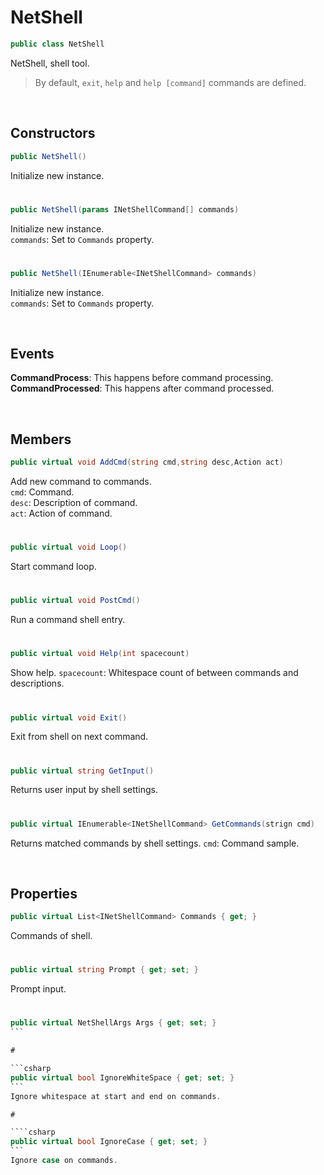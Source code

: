 # NetShell

```csharp
public class NetShell
```

NetShell, shell tool.

> By default, ``exit``, ``help`` and ``help [command]`` commands are defined.

<br>

## Constructors

```csharp
public NetShell()
```
Initialize new instance.

# 

```csharp
public NetShell(params INetShellCommand[] commands)
```
Initialize new instance.<br>
``commands``: Set to ``Commands`` property.

# 

```csharp
public NetShell(IEnumerable<INetShellCommand> commands)
```
Initialize new instance.<br>
``commands``: Set to ``Commands`` property.

<br>

## Events

<b>CommandProcess</b>: This happens before command processing.<br>
<b>CommandProcessed</b>: This happens after command processed.

<br>

## Members

```csharp
public virtual void AddCmd(string cmd,string desc,Action act)
```
Add new command to commands.<br>
``cmd``: Command.<br>
``desc``: Description of command.<br>
``act``: Action of command.

# 

```csharp
public virtual void Loop()
```
Start command loop.

# 

```csharp
public virtual void PostCmd()
```
Run a command shell entry.

# 

```csharp
public virtual void Help(int spacecount)
```
Show help.
``spacecount``: Whitespace count of between commands and descriptions.

# 

```csharp
public virtual void Exit()
```
Exit from shell on next command.

# 

```csharp
public virtual string GetInput()
```
Returns user input by shell settings.

# 

```csharp
public virtual IEnumerable<INetShellCommand> GetCommands(strign cmd)
```
Returns matched commands by shell settings.
``cmd``: Command sample.

<br>

## Properties

```csharp
public virtual List<INetShellCommand> Commands { get; }
```
Commands of shell.

# 

```csharp
public virtual string Prompt { get; set; }
```
Prompt input.

# 

````csharp
public virtual NetShellArgs Args { get; set; }
```

# 

```csharp
public virtual bool IgnoreWhiteSpace { get; set; }
```
Ignore whitespace at start and end on commands.

# 

````csharp
public virtual bool IgnoreCase { get; set; }
```
Ignore case on commands.
